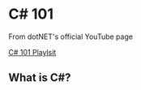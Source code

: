 # C# 101

From dotNET's official YouTube page 

[C# 101 Playlsit ](https://www.youtube.com/watch?v=BM4CHBmAPh4&list=PLdo4fOcmZ0oVxKLQCHpiUWun7vlJJvUiN)

## What is C#?